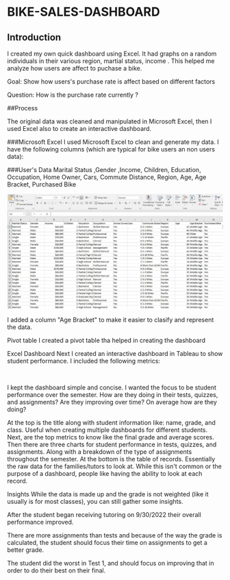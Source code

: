 # BIKE-SALES-DASHBOARD
## Introduction

I created my own quick dashboard using Excel. It had graphs on a random individuals in their various region, martial status, income . This helped me analyze how users are affect to puchase a bike.


Goal: Show how users's purchase rate is affect based on different factors


Question:  How is the purchase rate currently ?

##Process

The original data was cleaned and manipulated in Microsoft Excel, then I used Excel also to create an interactive dashboard.


###Microsoft Excel
I used Microsoft Excel to clean and generate my data. I have the following columns (which are typical for bike users an non users data):

###User's Data
Marital Status	,Gender	,Income,	Children, Education,	Occupation,	Home Owner,	Cars,	Commute Distance,	Region,	Age,	Age Bracket,	Purchased Bike

![alt](https://github.com/TobiAkioye/BIKE-SALES-DASHBOARD-/blob/main/image/Cleaned%20data.JPG)

I added a column "Age Bracket" to make it easier to clasify and represent the data. 

Pivot table
I created a pivot table tha helped in creating the dashboard
 <img>

Excel Dashboard
Next I created an interactive dashboard in Tableau to show student performance. I included the following metrics:

<img>

I kept the dashboard simple and concise. I wanted the focus to be student performance over the semester. How are they doing in their tests, quizzes, and assignments? Are they improving over time? On average how are they doing? 


At the top is the title along with student information like: name, grade, and class. Useful when creating multiple dashboards for different students. Next, are the top metrics to know like the final grade and average scores. Then there are three charts for student performance in tests, quizzes, and assignments. Along with a breakdown of the type of assignments throughout the semester. At the bottom is the table of records. Essentially the raw data for the families/tutors to look at. While this isn't common or the purpose of a dashboard, people like having the ability to look at each record. 

Insights
While the data is made up and the grade is not weighted (like it usually is for most classes), you can still gather some insights. 

After the student began receiving tutoring on 9/30/2022 their overall performance improved.

There are more assignments than tests and because of the way the grade is calculated, the student should focus their time on assignments to get a better grade. 

The student did the worst in Test 1, and should focus on improving that in order to do their best on their final. 
